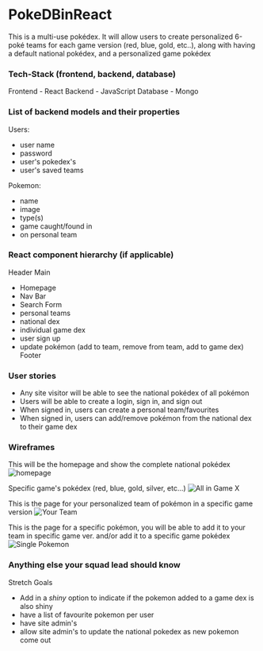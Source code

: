 # PokeDBinReact
This is a multi-use pokédex. 
It will allow users to create personalized 6-poké teams for each game version (red, blue, gold, etc..), along with having a default national pokédex, and a personalized game pokédex

### Tech-Stack (frontend, backend, database)
Frontend - React
Backend - JavaScript
Database - Mongo

### List of backend models and their properties
Users:

- user name
- password
- user's pokedex's
- user's saved teams

Pokemon:

- name
- image
- type(s)
- game caught/found in
- on personal team

### React component hierarchy (if applicable)
Header
Main
- Homepage
- Nav Bar
- Search Form
- personal teams
- national dex
- individual game dex
- user sign up
- update pokémon (add to team, remove from team, add to game dex)
Footer

### User stories
- Any site visitor will be able to see the national pokédex of all pokémon
- Users will be able to create a login, sign in, and sign out
- When signed in, users can create a personal team/favourites
- When signed in, users can add/remove pokémon from the national dex to their game dex

### Wireframes
This will be the homepage and show the complete national pokédex 
![homepage](https://media.git.generalassemb.ly/user/41044/files/cf89fc36-9bec-4549-bb95-e6e670956cef)

Specific game's pokédex (red, blue, gold, silver, etc...)
![All in Game X](https://media.git.generalassemb.ly/user/41044/files/96c86505-5509-429b-a38f-dd825ec56d5e)

This is the page for your personalized team of pokémon in a specific game version 
![Your Team](https://media.git.generalassemb.ly/user/41044/files/2f78ffe0-1b25-4806-a14c-f159a7611135)

This is the page for a specific pokémon, you will be able to add it to your team in specific game ver. and/or add it to a specific game pokédex
![Single Pokemon](https://media.git.generalassemb.ly/user/41044/files/aa492dd3-d948-4a50-8e54-a375555cc0b0)


### Anything else your squad lead should know
Stretch Goals
- Add in a *shiny* option to indicate if the pokemon added to a game dex is also shiny
- have a list of favourite pokemon per user
- have site admin's
- allow site admin's to update the national pokedex as new pokemon come out